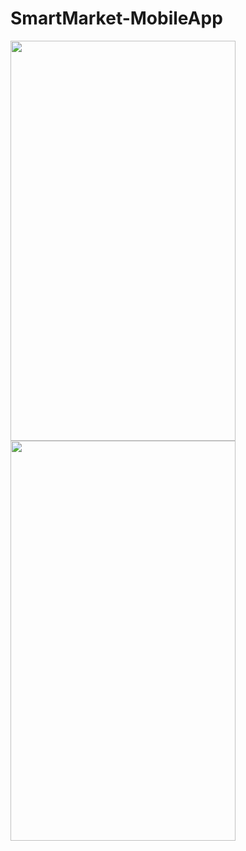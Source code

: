 # SmartMarket-MobileApp

<img src="https://user-images.githubusercontent.com/29532729/62936285-14210180-bdd2-11e9-8f71-64b381e1beb2.jpg" height="640" width="360">
<img src="https://user-images.githubusercontent.com/29532729/62939182-53068580-bdd9-11e9-9b89-d978b6e4ec39.jpg" height="640" width="360">


